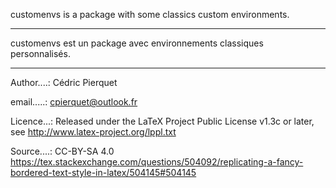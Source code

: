 customenvs is a package with some classics custom environments.

----------------------------------------------------------------------

customenvs est un package avec environnements classiques personnalisés.

----------------------------------------------------------------------

Author....: Cédric Pierquet

email.....: cpierquet@outlook.fr

Licence...: Released under the LaTeX Project Public License v1.3c or later, see http://www.latex-project.org/lppl.txt

Source....: CC-BY-SA 4.0 https://tex.stackexchange.com/questions/504092/replicating-a-fancy-bordered-text-style-in-latex/504145#504145